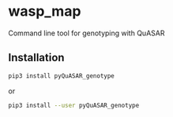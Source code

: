 # wasp_map
Command line tool for genotyping with QuASAR

## Installation

```sh
pip3 install pyQuASAR_genotype
```
or
```sh
pip3 install --user pyQuASAR_genotype
```
